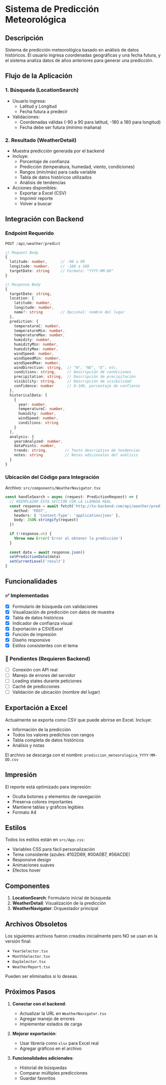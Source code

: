 # Sistema de Predicción Meteorológica

## Descripción
Sistema de predicción meteorológica basado en análisis de datos históricos. El usuario ingresa coordenadas geográficas y una fecha futura, y el sistema analiza datos de años anteriores para generar una predicción.

## Flujo de la Aplicación

### 1. Búsqueda (LocationSearch)
- Usuario ingresa:
  - Latitud y Longitud
  - Fecha futura a predecir
- Validaciones:
  - Coordenadas válidas (-90 a 90 para latitud, -180 a 180 para longitud)
  - Fecha debe ser futura (mínimo mañana)

### 2. Resultado (WeatherDetail)
- Muestra predicción generada por el backend
- Incluye:
  - Porcentaje de confianza
  - Predicción (temperatura, humedad, viento, condiciones)
  - Rangos (mín/máx) para cada variable
  - Tabla de datos históricos utilizados
  - Análisis de tendencias
- Acciones disponibles:
  - Exportar a Excel (CSV)
  - Imprimir reporte
  - Volver a buscar

## Integración con Backend

### Endpoint Requerido

```typescript
POST /api/weather/predict

// Request Body
{
  latitude: number,      // -90 a 90
  longitude: number,     // -180 a 180
  targetDate: string     // Formato: "YYYY-MM-DD"
}

// Response Body
{
  targetDate: string,
  location: {
    latitude: number,
    longitude: number,
    name?: string        // Opcional: nombre del lugar
  },
  prediction: {
    temperatureC: number,
    temperatureMin: number,
    temperatureMax: number,
    humidity: number,
    humidityMin: number,
    humidityMax: number,
    windSpeed: number,
    windSpeedMin: number,
    windSpeedMax: number,
    windDirection: string,  // "N", "NE", "E", etc.
    conditions: string,     // Descripción de condiciones
    precipitation: string,  // Descripción de precipitación
    visibility: string,     // Descripción de visibilidad
    confidence: number      // 0-100, porcentaje de confianza
  },
  historicalData: [
    {
      year: number,
      temperatureC: number,
      humidity: number,
      windSpeed: number,
      conditions: string
    }
  ],
  analysis: {
    yearsAnalyzed: number,
    dataPoints: number,
    trends: string,        // Texto descriptivo de tendencias
    notes: string          // Notas adicionales del análisis
  }
}
```

### Ubicación del Código para Integración

Archivo: `src/components/WeatherNavigator.tsx`

```typescript
const handleSearch = async (request: PredictionRequest) => {
  // REEMPLAZAR ESTA SECCIÓN CON LA LLAMADA REAL
  const response = await fetch('http://tu-backend.com/api/weather/predict', {
    method: 'POST',
    headers: { 'Content-Type': 'application/json' },
    body: JSON.stringify(request)
  })
  
  if (!response.ok) {
    throw new Error('Error al obtener la predicción')
  }
  
  const data = await response.json()
  setPredictionData(data)
  setCurrentLevel('result')
}
```

## Funcionalidades

### ✅ Implementadas
- [x] Formulario de búsqueda con validaciones
- [x] Visualización de predicción con datos de muestra
- [x] Tabla de datos históricos
- [x] Indicador de confianza visual
- [x] Exportación a CSV/Excel
- [x] Función de impresión
- [x] Diseño responsive
- [x] Estilos consistentes con el tema

### 🔄 Pendientes (Requieren Backend)
- [ ] Conexión con API real
- [ ] Manejo de errores del servidor
- [ ] Loading states durante peticiones
- [ ] Caché de predicciones
- [ ] Validación de ubicación (nombre del lugar)

## Exportación a Excel

Actualmente se exporta como CSV que puede abrirse en Excel. Incluye:
- Información de la predicción
- Todos los valores predichos con rangos
- Tabla completa de datos históricos
- Análisis y notas

El archivo se descarga con el nombre: `prediccion_meteorologica_YYYY-MM-DD.csv`

## Impresión

El reporte está optimizado para impresión:
- Oculta botones y elementos de navegación
- Preserva colores importantes
- Mantiene tablas y gráficos legibles
- Formato A4

## Estilos

Todos los estilos están en `src/App.css`:
- Variables CSS para fácil personalización
- Tema consistente (azules: #102D69, #00A0B7, #56ACDE)
- Responsive design
- Animaciones suaves
- Efectos hover

## Componentes

1. **LocationSearch**: Formulario inicial de búsqueda
2. **WeatherDetail**: Visualización de la predicción
3. **WeatherNavigator**: Orquestador principal

## Archivos Obsoletos

Los siguientes archivos fueron creados inicialmente pero NO se usan en la versión final:
- `YearSelector.tsx`
- `MonthSelector.tsx`
- `DaySelector.tsx`
- `WeatherReport.tsx`

Pueden ser eliminados si lo deseas.

## Próximos Pasos

1. **Conectar con el backend**:
   - Actualizar la URL en `WeatherNavigator.tsx`
   - Agregar manejo de errores
   - Implementar estados de carga

2. **Mejorar exportación**:
   - Usar librería como `xlsx` para Excel real
   - Agregar gráficos en el archivo

3. **Funcionalidades adicionales**:
   - Historial de búsquedas
   - Comparar múltiples predicciones
   - Guardar favoritos
